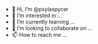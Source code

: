 - 👋 Hi, I’m @psylaspycer
- 👀 I’m interested in ...
- 🌱 I’m currently learning ...
- 💞️ I’m looking to collaborate on ...
- 📫 How to reach me ...

<!---
psylaspycer/psylaspycer is a ✨ special ✨ repository because its `README.md` (this file) appears on your GitHub profile.
You can click the Preview link to take a look at your changes.
--->
